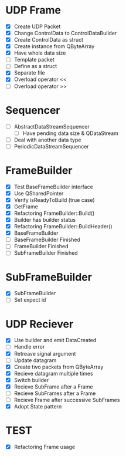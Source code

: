 # UDP Frame

- [x] Create UDP Packet
- [x] Change ControlData to ControlDataBuilder
- [x] Create ControlData as struct
- [x] Create instance from QByteArray
- [x] Have whole data size
- [ ] Template packet
- [ ] Define as a struct
- [x] Separate file
- [x] Overload operator <<
- [ ] Overload operator >>

# Sequencer

- [ ] AbstractDataStreamSequencer
  - [ ] Have pending data size & QDataStream
- [ ] Deal with another data type
- [ ] PeriodicDataStreamSequencer

# FrameBuilder

- [x] Test BaseFrameBuilder interface
- [x] Use QSharedPointer
- [x] Verify isReadyToBuild (true case)
- [x] GetFrame
- [x] Refactoring FrameBuilder::Build()
- [x] Builder has builder status
- [x] Refactoring FrameBuilder::BuildHeader()
- [x] BaseFrameBuilder
- [ ] BaseFrameBuilder Finished
- [ ] FrameBuilder Finished
- [ ] SubFrameBuilder Finished

# SubFrameBuilder

- [x] SubFrameBuilder
- [ ] Set expect id

# UDP Reciever

- [x] Use builder and emit DataCreated
- [ ] Handle error
- [x] Retreave signal argument
- [ ] Update datagram
- [x] Create two packets from QByteArray
- [x] Recieve datagram multiple times
- [x] Switch builder
- [x] Recieve SubFrame after a Frame
- [ ] Recieve SubFrames after a Frame
- [ ] Recieve Frame after successive SubFrames
- [x] Adopt State pattern

# TEST

- [x] Refactoring Frame usage